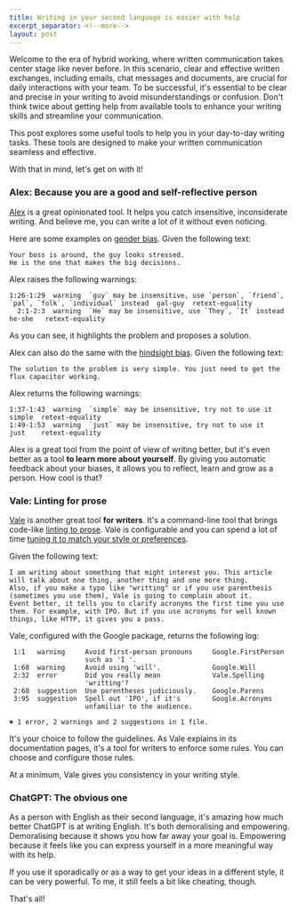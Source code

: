 ```yaml
---
title: Writing in your second language is easier with help
excerpt_separator: <!--more-->
layout: post
---
```

Welcome to the era of hybrid working, where written communication takes center stage like never before. In this scenario, clear and effective written exchanges, including emails, chat messages and documents, are crucial for daily interactions with your team. To be successful, it's essential to be clear and precise in your writing to avoid misunderstandings or confusion. Don't think twice about getting help from available tools to enhance your writing skills and streamline your communication.

This post explores some useful tools to help you in your day-to-day writing tasks. These tools are designed to make your written communication seamless and effective.

With that in mind, let's get on with it!
<!--more-->

### Alex: Because you are a good and self-reflective person

[Alex](https://github.com/get-alex/alex) is a great opinionated tool. It helps you catch insensitive, inconsiderate writing. And believe me, you can write a lot of it without even noticing.

Here are some examples on [gender bias](https://eige.europa.eu/publications-resources/thesaurus/terms/1320?language_content_entity=en). Given the following text:

```
Your boss is around, the guy looks stressed.
He is the one that makes the big decisions.
```

Alex raises the following warnings:

```
1:26-1:29  warning  `guy` may be insensitive, use `person`, `friend`, `pal`, `folk`, `individual` instead  gal-guy  retext-equality
  2:1-2:3  warning  `He` may be insensitive, use `They`, `It` instead                                      he-she   retext-equality
```

As you can see, it highlights the problem and proposes a solution.

Alex can also do the same with the [hindsight bias](https://en.wikipedia.org/wiki/Hindsight_bias). Given the following text:

```
The solution to the problem is very simple. You just need to get the flux capacitor working.
```

Alex returns the following warnings:

```
1:37-1:43  warning  `simple` may be insensitive, try not to use it  simple  retext-equality
1:49-1:53  warning  `just` may be insensitive, try not to use it    just    retext-equality
```

Alex is a great tool from the point of view of writing better, but it's even better as a tool **to learn more about yourself**. By giving you automatic feedback about your biases, it allows you to reflect, learn and grow as a person. How cool is that?

### Vale: Linting for prose

[Vale](https://github.com/errata-ai/vale) is another great tool **for writers**. It's a command-line tool that brings code-like [linting to prose](https://vale.sh/docs/vale-cli/overview/). Vale is configurable and you can spend a lot of time [tuning it to match your style or preferences](https://vale.sh/hub/).

Given the following text:

```
I am writing about something that might interest you. This article will talk about one thing, another thing and one more thing.
Also, if you make a typo like "writting" or if you use parenthesis (sometimes you use them), Vale is going to complain about it.
Event better, it tells you to clarify acronyms the first time you use them. For example, with IPO. But if you use acronyms for well known things, like HTTP, it gives you a pass.
```

Vale, configured with the Google package, returns the following log:

```
 1:1   warning     Avoid first-person pronouns     Google.FirstPerson
                   such as 'I '.
 1:68  warning     Avoid using 'will'.             Google.Will
 2:32  error       Did you really mean             Vale.Spelling
                   'writting'?
 2:68  suggestion  Use parentheses judiciously.    Google.Parens
 3:95  suggestion  Spell out 'IPO', if it's        Google.Acronyms
                   unfamiliar to the audience.

✖ 1 error, 2 warnings and 2 suggestions in 1 file.
```

It's your choice to follow the guidelines. As Vale explains in its documentation pages, it's a tool for writers to enforce some rules. You can choose and configure those rules.

At a minimum, Vale gives you consistency in your writing style.

### ChatGPT: The obvious one

As a person with English as their second language, it's amazing how much better ChatGPT is at writing English. It's both demoralising and empowering. Demoralising because it shows you how far away your goal is. Empowering because it feels like you can express yourself in a more meaningful way with its help.

If you use it sporadically or as a way to get your ideas in a different style, it can be very powerful. To me, it still feels a bit like cheating, though.

That's all!
